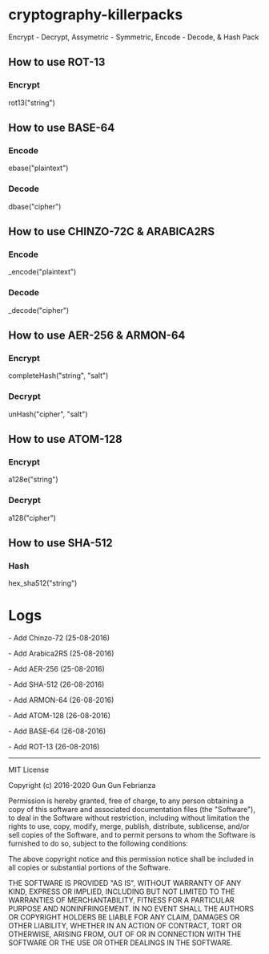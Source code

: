 # cryptography-killerpacks
Encrypt - Decrypt, Assymetric - Symmetric, Encode - Decode, &amp; Hash Pack

## How to use ROT-13
<h3> Encrypt </h3>
rot13("string")

## How to use BASE-64
<h3> Encode </h3>
ebase("plaintext")

<h3> Decode </h3>
dbase("cipher")

## How to use CHINZO-72C & ARABICA2RS
<h3> Encode </h3>
_encode("plaintext")

<h3> Decode </h3>
_decode("cipher")

## How to use AER-256 & ARMON-64
<h3> Encrypt </h3>
completeHash("string", "salt")

<h3> Decrypt </h3>
unHash("cipher", "salt")

## How to use ATOM-128
<h3> Encrypt </h3>
a128e("string")

<h3> Decrypt </h3>
a128("cipher")

## How to use SHA-512
<h3> Hash </h3>
hex_sha512("string")

# Logs
<p> - Add Chinzo-72 (25-08-2016) </p>
<p> - Add Arabica2RS (25-08-2016) </p>
<p> - Add AER-256 (25-08-2016) </p>
<p> - Add SHA-512 (26-08-2016) </p>
<p> - Add ARMON-64 (26-08-2016) </p>
<p> - Add ATOM-128 (26-08-2016) </p>
<p> - Add BASE-64 (26-08-2016) </p>
<p> - Add ROT-13 (26-08-2016) </p>

-------------------------------------------
MIT License

Copyright (c) 2016-2020 Gun Gun Febrianza

Permission is hereby granted, free of charge, to any person obtaining a copy
of this software and associated documentation files (the "Software"), to deal
in the Software without restriction, including without limitation the rights
to use, copy, modify, merge, publish, distribute, sublicense, and/or sell
copies of the Software, and to permit persons to whom the Software is
furnished to do so, subject to the following conditions:

The above copyright notice and this permission notice shall be included in all
copies or substantial portions of the Software.

THE SOFTWARE IS PROVIDED "AS IS", WITHOUT WARRANTY OF ANY KIND, EXPRESS OR
IMPLIED, INCLUDING BUT NOT LIMITED TO THE WARRANTIES OF MERCHANTABILITY,
FITNESS FOR A PARTICULAR PURPOSE AND NONINFRINGEMENT. IN NO EVENT SHALL THE
AUTHORS OR COPYRIGHT HOLDERS BE LIABLE FOR ANY CLAIM, DAMAGES OR OTHER
LIABILITY, WHETHER IN AN ACTION OF CONTRACT, TORT OR OTHERWISE, ARISING FROM,
OUT OF OR IN CONNECTION WITH THE SOFTWARE OR THE USE OR OTHER DEALINGS IN THE
SOFTWARE.
